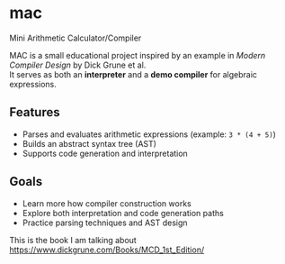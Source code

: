 # mac
Mini Arithmetic Calculator/Compiler

MAC is a small educational project inspired by an example in *Modern Compiler Design* by Dick 
Grune et al.  
It serves as both an **interpreter** and a **demo compiler** for algebraic expressions.

## Features
- Parses and evaluates arithmetic expressions (example: `3 * (4 + 5)`)
- Builds an abstract syntax tree (AST)
- Supports code generation and interpretation 

## Goals
- Learn more how compiler construction works
- Explore both interpretation and code generation paths
- Practice parsing techniques and AST design


This is the book I am talking about
https://www.dickgrune.com/Books/MCD_1st_Edition/
